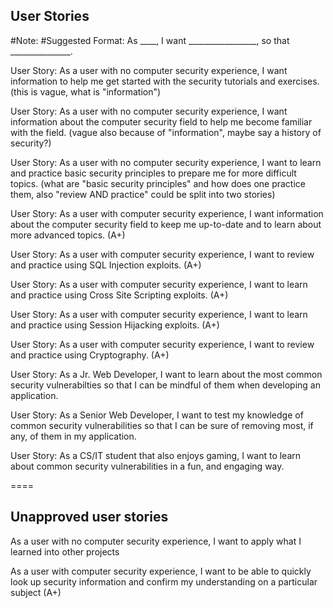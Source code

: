 ## User Stories

#Note:
#Suggested Format: As ____, I want _________________, so that _______________.

User Story: As a user with no computer security experience, I want information to help me get started with the security tutorials and exercises. (this is vague, what is "information")

User Story: As a user with no computer security experience, I want information about the computer security field to help me become familiar with the field. (vague also because of "information", maybe say a history of security?)

User Story: As a user with no computer security experience, I want to learn and practice basic security principles to prepare me for more difficult topics. (what are "basic security principles" and how does one practice them, also "review AND practice" could be split into two stories)

User Story: As a user with computer security experience, I want information about the computer security field to keep me up-to-date and to learn about more advanced topics. (A+)

User Story: As a user with computer security experience, I want to review and practice using SQL Injection exploits. (A+)

User Story: As a user with computer security experience, I want to learn and practice using Cross Site Scripting  exploits. (A+)

User Story: As a user with computer security experience, I want to learn and practice using Session Hijacking exploits. (A+)

User Story: As a user with computer security experience, I want to review and practice using Cryptography. (A+)

User Story: As a Jr. Web Developer, I want to learn about the most common security vulnerabilties so that I can be mindful of them when developing an application.

User Story: As a Senior Web Developer, I want to test my knowledge of common security vulnerabilities so that I can be sure of removing most, if any, of them in my application.

User Story: As a CS/IT student that also enjoys gaming, I want to learn about common security vulnerabilities in a fun, and engaging way.

====
## Unapproved user stories
As a user with no computer security experience, I want to apply what I learned into other projects

As a user with computer security experience, I want to be able to quickly look up security information and confirm my understanding on a particular subject (A+)
